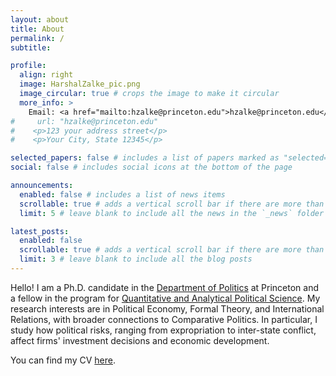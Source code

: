 ```yaml
---
layout: about
title: About
permalink: /
subtitle:

profile:
  align: right
  image: HarshalZalke_pic.png
  image_circular: true # crops the image to make it circular
  more_info: >
    Email: <a href="mailto:hzalke@princeton.edu">hzalke@princeton.edu</a>
#     url: "hzalke@princeton.edu"
#    <p>123 your address street</p>
#    <p>Your City, State 12345</p>

selected_papers: false # includes a list of papers marked as "selected={true}"
social: false # includes social icons at the bottom of the page

announcements:
  enabled: false # includes a list of news items
  scrollable: true # adds a vertical scroll bar if there are more than 3 news items
  limit: 5 # leave blank to include all the news in the `_news` folder

latest_posts:
  enabled: false
  scrollable: true # adds a vertical scroll bar if there are more than 3 new posts items
  limit: 3 # leave blank to include all the blog posts
---
```


Hello! I am a Ph.D. candidate in the [Department of Politics](https://politics.princeton.edu/) at Princeton and a fellow in the program for [Quantitative and Analytical Political Science](https://qaps.princeton.edu/). My research interests are in Political Economy, Formal Theory, and International Relations, with broader connections to Comparative Politics. In particular, I study how political risks, ranging from expropriation to inter-state conflict, affect firms' investment decisions and economic development.

You can find my CV [here](assets/pdf/Harshal_CV.pdf).
